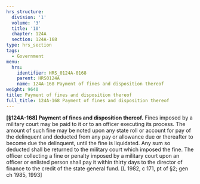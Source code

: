 ```yaml
---
hrs_structure:
  division: '1'
  volume: '3'
  title: '10'
  chapter: 124A
  section: 124A-168
type: hrs_section
tags:
  - Government
menu:
  hrs:
    identifier: HRS_0124A-0168
    parent: HRS0124A
    name: 124A-168 Payment of fines and disposition thereof
weight: 9640
title: Payment of fines and disposition thereof
full_title: 124A-168 Payment of fines and disposition thereof
---
```

**[§124A-168] Payment of fines and disposition thereof.** Fines imposed by a military court may be paid to it or to an officer executing its process. The amount of such fine may be noted upon any state roll or account for pay of the delinquent and deducted from any pay or allowance due or thereafter to become due the delinquent, until the fine is liquidated. Any sum so deducted shall be returned to the military court which imposed the fine. The officer collecting a fine or penalty imposed by a military court upon an officer or enlisted person shall pay it within thirty days to the director of finance to the credit of the state general fund. [L 1982, c 171, pt of §2; gen ch 1985, 1993]